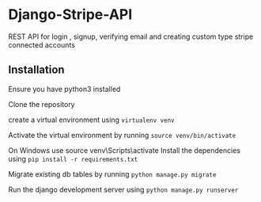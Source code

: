 # Django-Stripe-API
REST API for login , signup, verifying email and creating custom type stripe connected accounts

## Installation

Ensure you have python3 installed

Clone the repository

create a virtual environment using ```virtualenv venv```

Activate the virtual environment by running ```source venv/bin/activate```

On Windows use source venv\Scripts\activate
Install the dependencies using ```pip install -r requirements.txt```

Migrate existing db tables by running ```python manage.py migrate```

Run the django development server using ```python manage.py runserver```
